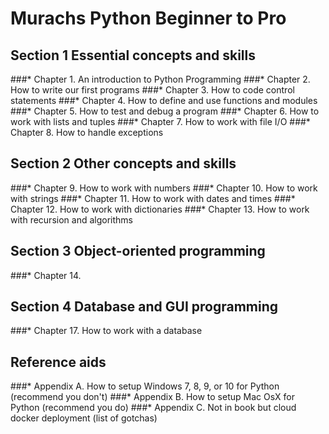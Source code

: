 # Murachs Python Beginner to Pro

## Section 1 Essential concepts and skills
###* Chapter 1. An introduction to Python Programming
###* Chapter 2. How to write our first programs
###* Chapter 3. How to code control statements
###* Chapter 4. How to define and use functions and modules
###* Chapter 5. How to test and debug a program
###* Chapter 6. How to work with lists and tuples
###* Chapter 7. How to work with file I/O
###* Chapter 8. How to handle exceptions

## Section 2 Other concepts and skills
###* Chapter 9. How to work with numbers
###* Chapter 10. How to work with strings
###* Chapter 11. How to work with dates and times
###* Chapter 12. How to work with dictionaries
###* Chapter 13. How to work with recursion and algorithms

## Section 3 Object-oriented programming
###* Chapter 14. 


## Section 4 Database and GUI programming
###* Chapter 17. How to work with a database



## Reference aids
###* Appendix A. How to setup Windows 7, 8, 9, or 10 for Python (recommend you don't)
###* Appendix B. How to setup Mac OsX for Python (recommend you do)
###* Appendix C. Not in book but cloud docker deployment (list of gotchas) 



